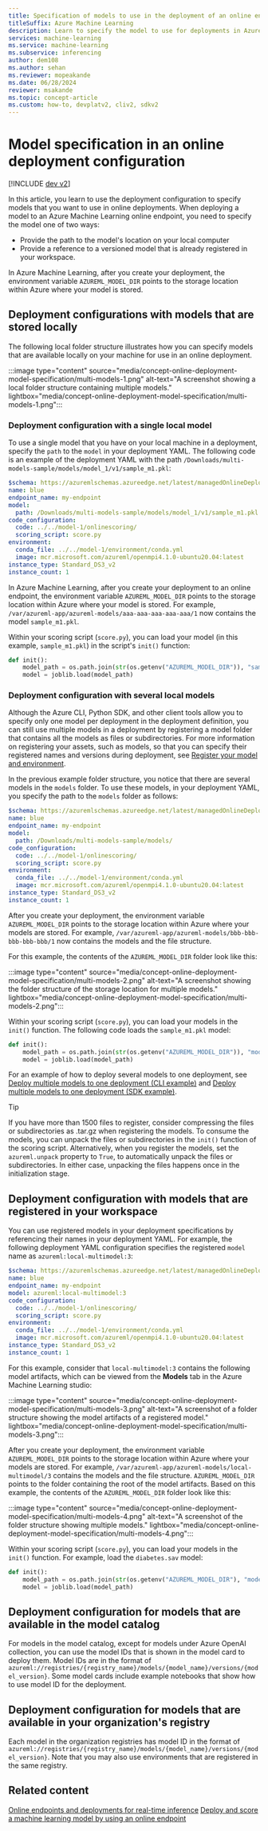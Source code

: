```yaml
---
title: Specification of models to use in the deployment of an online endpoint
titleSuffix: Azure Machine Learning
description: Learn to specify the model to use for deployments in Azure Machine Learning online endpoints.
services: machine-learning
ms.service: machine-learning
ms.subservice: inferencing
author: dem108
ms.author: sehan
ms.reviewer: mopeakande
ms.date: 06/28/2024
reviewer: msakande
ms.topic: concept-article
ms.custom: how-to, devplatv2, cliv2, sdkv2
---
```


# Model specification in an online deployment configuration

[!INCLUDE [dev v2](includes/machine-learning-dev-v2.md)]

In this article, you learn to use the deployment configuration to specify models that you want to use in online deployments. When deploying a model to an Azure Machine Learning online endpoint, you need to specify the model one of two ways:

- Provide the path to the model's location on your local computer
- Provide a reference to a versioned model that is already registered in your workspace.

In Azure Machine Learning, after you create your deployment, the environment variable `AZUREML_MODEL_DIR` points to the storage location within Azure where your model is stored.

## Deployment configurations with models that are stored locally

The following local folder structure illustrates how you can specify models that are available locally on your machine for use in an online deployment.

:::image type="content" source="media/concept-online-deployment-model-specification/multi-models-1.png" alt-text="A screenshot showing a local folder structure containing multiple models." lightbox="media/concept-online-deployment-model-specification/multi-models-1.png":::

### Deployment configuration with a single local model

To use a single model that you have on your local machine in a deployment, specify the `path` to the `model` in your deployment YAML. The following code is an example of the deployment YAML with the path `/Downloads/multi-models-sample/models/model_1/v1/sample_m1.pkl`:

```yml
$schema: https://azuremlschemas.azureedge.net/latest/managedOnlineDeployment.schema.json 
name: blue 
endpoint_name: my-endpoint 
model: 
  path: /Downloads/multi-models-sample/models/model_1/v1/sample_m1.pkl 
code_configuration: 
  code: ../../model-1/onlinescoring/ 
  scoring_script: score.py 
environment:  
  conda_file: ../../model-1/environment/conda.yml 
  image: mcr.microsoft.com/azureml/openmpi4.1.0-ubuntu20.04:latest 
instance_type: Standard_DS3_v2 
instance_count: 1 
```

In Azure Machine Learning, after you create your deployment to an online endpoint, the environment variable `AZUREML_MODEL_DIR` points to the storage location within Azure where your model is stored. For example, `/var/azureml-app/azureml-models/aaa-aaa-aaa-aaa-aaa/1` now contains the model `sample_m1.pkl`. 

Within your scoring script (`score.py`), you can load your model (in this example, `sample_m1.pkl`) in the script's `init()` function:

```python
def init(): 
    model_path = os.path.join(str(os.getenv("AZUREML_MODEL_DIR")), "sample_m1.pkl") 
    model = joblib.load(model_path) 
```

### Deployment configuration with several local models

Although the Azure CLI, Python SDK, and other client tools allow you to specify only one model per deployment in the deployment definition, you can still use multiple models in a deployment by registering a model folder that contains all the models as files or subdirectories. For more information on registering your assets, such as models, so that you can specify their registered names and versions during deployment, see [Register your model and environment](how-to-deploy-online-endpoints.md#register-your-model-and-environment).

In the previous example folder structure, you notice that there are several models in the `models` folder. To use these models, in your deployment YAML, you specify the path to the `models` folder as follows:

```yml
$schema: https://azuremlschemas.azureedge.net/latest/managedOnlineDeployment.schema.json 
name: blue 
endpoint_name: my-endpoint 
model: 
  path: /Downloads/multi-models-sample/models/ 
code_configuration: 
  code: ../../model-1/onlinescoring/ 
  scoring_script: score.py 
environment:  
  conda_file: ../../model-1/environment/conda.yml 
  image: mcr.microsoft.com/azureml/openmpi4.1.0-ubuntu20.04:latest 
instance_type: Standard_DS3_v2 
instance_count: 1 
```

After you create your deployment, the environment variable `AZUREML_MODEL_DIR` points to the storage location within Azure where your models are stored. For example, `/var/azureml-app/azureml-models/bbb-bbb-bbb-bbb-bbb/1` now contains the models and the file structure.

For this example, the contents of the `AZUREML_MODEL_DIR` folder look like this:

:::image type="content" source="media/concept-online-deployment-model-specification/multi-models-2.png" alt-text="A screenshot showing the folder structure of the storage location for multiple models." lightbox="media/concept-online-deployment-model-specification/multi-models-2.png":::

Within your scoring script (`score.py`), you can load your models in the `init()` function. The following code loads the `sample_m1.pkl` model:

```python
def init(): 
    model_path = os.path.join(str(os.getenv("AZUREML_MODEL_DIR")), "models","model_1","v1", "sample_m1.pkl ") 
    model = joblib.load(model_path) 
```

For an example of how to deploy several models to one deployment, see [Deploy multiple models to one deployment (CLI example)](https://github.com/Azure/azureml-examples/blob/main/cli/endpoints/online/custom-container/minimal/multimodel) and [Deploy multiple models to one deployment (SDK example)](https://github.com/Azure/azureml-examples/blob/main/sdk/python/endpoints/online/custom-container/online-endpoints-custom-container-multimodel.ipynb).

> [!TIP]
> If you have more than 1500 files to register, consider compressing the files or subdirectories as .tar.gz when registering the models. To consume the models, you can unpack the files or subdirectories in the `init()` function of the scoring script. Alternatively, when you register the models, set the `azureml.unpack` property to `True`, to automatically unpack the files or subdirectories. In either case, unpacking the files happens once in the initialization stage.

## Deployment configuration with models that are registered in your workspace

You can use registered models in your deployment specifications by referencing their names in your deployment YAML. For example, the following deployment YAML configuration specifies the registered `model` name as `azureml:local-multimodel:3`:

```yml
$schema: https://azuremlschemas.azureedge.net/latest/managedOnlineDeployment.schema.json 
name: blue 
endpoint_name: my-endpoint 
model: azureml:local-multimodel:3 
code_configuration: 
  code: ../../model-1/onlinescoring/ 
  scoring_script: score.py 
environment:  
  conda_file: ../../model-1/environment/conda.yml 
  image: mcr.microsoft.com/azureml/openmpi4.1.0-ubuntu20.04:latest 
instance_type: Standard_DS3_v2 
instance_count: 1 
```

For this example, consider that `local-multimodel:3` contains the following model artifacts, which can be viewed from the **Models** tab in the Azure Machine Learning studio:

:::image type="content" source="media/concept-online-deployment-model-specification/multi-models-3.png" alt-text="A screenshot of a folder structure showing the model artifacts of  a registered model." lightbox="media/concept-online-deployment-model-specification/multi-models-3.png":::

After you create your deployment, the environment variable `AZUREML_MODEL_DIR` points to the storage location within Azure where your models are stored. For example, `/var/azureml-app/azureml-models/local-multimodel/3` contains the models and the file structure. `AZUREML_MODEL_DIR` points to the folder containing the root of the model artifacts. Based on this example, the contents of the `AZUREML_MODEL_DIR` folder look like this:

:::image type="content" source="media/concept-online-deployment-model-specification/multi-models-4.png" alt-text="A screenshot of the folder structure showing multiple models." lightbox="media/concept-online-deployment-model-specification/multi-models-4.png":::

Within your scoring script (`score.py`), you can load your models in the `init()` function. For example, load the `diabetes.sav` model:

```python
def init(): 
    model_path = os.path.join(str(os.getenv("AZUREML_MODEL_DIR"), "models", "diabetes", "1", "diabetes.sav") 
    model = joblib.load(model_path) 
```

## Deployment configuration for models that are available in the model catalog

For models in the model catalog, except for models under Azure OpenAI collection, you can use the model IDs that is shown in the model card to deploy them. Model IDs are in the format of `azureml://registries/{registry_name}/models/{model_name}/versions/{model_version}`. Some model cards include example notebooks that show how to use model ID for the deployment.

## Deployment configuration for models that are available in your organization's registry

Each model in the organization registries has model ID in the format of `azureml://registries/{registry_name}/models/{model_name}/versions/{model_version}`. Note that you may also use environments that are registered in the same registry.

## Related content

[Online endpoints and deployments for real-time inference](concept-endpoints-online.md)
[Deploy and score a machine learning model by using an online endpoint](how-to-deploy-online-endpoints.md)